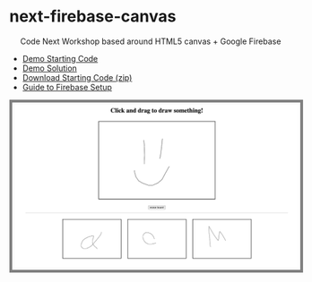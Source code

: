 # next-firebase-canvas

Code Next Workshop based around HTML5 canvas + Google Firebase

- [Demo Starting Code](https://mpaulweeks.github.io/next-firebase-canvas/next-firebase-canvas)
- [Demo Solution](https://mpaulweeks.github.io/next-firebase-canvas/solution/)
- [Download Starting Code (zip)](https://mpaulweeks.github.io/next-firebase-canvas/next-firebase-canvas.zip)
- [Guide to Firebase Setup](https://mpaulweeks.github.io/next-firebase-canvas/guide)

<p>
  <img src="demo.png" />
</p>

<style>
  p {
    text-align: center;
  }
  img {
    border: 5px solid grey;
    padding: 5px;
    width: 600px;
    height: auto;
  }
</style>

